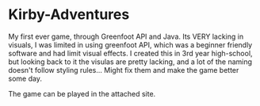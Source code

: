 # Kirby-Adventures
My first ever game, through Greenfoot API and Java. Its VERY lacking in visuals, I was limited in using greenfoot API, 
which was a beginner friendly software and had limit visual effects. I created this in 3rd year high-school, but looking back to it 
the visulas are pretty lacking, and a lot of the naming doesn't follow styling rules... Might fix them and make the game better some day.

The game can be played in the attached site.
